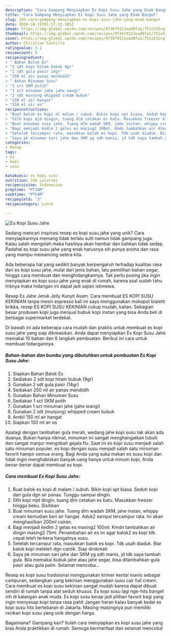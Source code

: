 ```yaml
---
description: "Cara Gampang Menyiapkan Es Kopi Susu Jahe yang Enak Banget"
title: "Cara Gampang Menyiapkan Es Kopi Susu Jahe yang Enak Banget"
slug: 243-cara-gampang-menyiapkan-es-kopi-susu-jahe-yang-enak-banget
date: 2020-10-15T01:17:13.105Z
image: https://img-global.cpcdn.com/recipes/9f36f9121ead0fa1/751x532cq70/es-kopi-susu-jahe-foto-resep-utama.jpg
thumbnail: https://img-global.cpcdn.com/recipes/9f36f9121ead0fa1/751x532cq70/es-kopi-susu-jahe-foto-resep-utama.jpg
cover: https://img-global.cpcdn.com/recipes/9f36f9121ead0fa1/751x532cq70/es-kopi-susu-jahe-foto-resep-utama.jpg
author: Christian Castillo
ratingvalue: 3.1
reviewcount: 5
recipeingredient:
- " Bahan Balok Es"
- "2 sdt kopi hitam bubuk 9gr"
- "2 sdt gula pasir 14gr"
- "250 ml air panas mendidih"
- " Bahan Minuman Susu"
- "1 sct SKM putih"
- "1 sct minuman jahe jahe wangi"
- "2 sdt munjung whipped cream bubuk"
- "150 ml air hangat"
- "150 ml air es"
recipeinstructions:
- "Buat balok es kopi dl malam / subuh. Bikin kopi spt biasa. Seduh kopi dan gula dgn air panas. Tunggu sampai dingin."
- "Stlh kopi mjd dingin, tuang dlm cetakan es batu. Masukkan freezer hingga beku. Sisihkan"
- "Buat minuman susu jahe. Tuang dlm wadah SKM, jahe instan, whippy cream kemudian beri air hangat. Aduk2 sampai tercampur rata. Ini akan menghasilkan 200ml cairan."
- "Bagi menjadi kedlm 2 gelas es masing2 100ml. Kmdn tambahkan air dingin masing2 75ml. Penambahan air es ini agar balok2 es kopi tdk cepat leleh terkena hangatnya susu."
- "Setelah tercampur rata, masukkan balok es kopi. Tdk usah diaduk. Biar balok kopi meleleh dgn cantik. Siap dinikmati"
- "Saya pk minuman sari jahe dan SKM yg sdh manis, jd tdk saya tambah gula. Bila memakai bubuk jahe atau jahe segar, bisa ditambahkan gula pasir atau gula palm. Selamat mencoba..."
categories:
- Resep
tags:
- es
- kopi
- susu

katakunci: es kopi susu 
nutrition: 248 calories
recipecuisine: Indonesian
preptime: "PT18M"
cooktime: "PT54M"
recipeyield: "3"
recipecategory: Lunch

---
```



![Es Kopi Susu Jahe](https://img-global.cpcdn.com/recipes/9f36f9121ead0fa1/751x532cq70/es-kopi-susu-jahe-foto-resep-utama.jpg)

Sedang mencari inspirasi resep es kopi susu jahe yang unik? Cara menyiapkannya memang tidak terlalu sulit namun tidak gampang juga. Kalau salah mengolah maka hasilnya akan hambar dan bahkan tidak sedap. Padahal es kopi susu jahe yang enak harusnya sih punya aroma dan rasa yang mampu memancing selera kita.

Ada beberapa hal yang sedikit banyak berpengaruh terhadap kualitas rasa dari es kopi susu jahe, mulai dari jenis bahan, lalu pemilihan bahan segar, hingga cara membuat dan menghidangkannya. Tak perlu pusing jika ingin menyiapkan es kopi susu jahe yang enak di rumah, karena asal sudah tahu triknya maka hidangan ini dapat jadi sajian istimewa.

Resep Es Jahe Jeruk Jelly Kunyit Asam. Cara membuat ES KOPI SUSU KEKINIAN tanpa mesin espresso kali ini saya menggunakan mokapot bialetti brikka, resep ES KOPI SUSU KEKINIAN cukup mudah, kalian. Sebagian besar produsen kopi juga menjual bubuk kopi instan yang bisa Anda beli di berbagai supermarket terdekat.


Di bawah ini ada beberapa cara mudah dan praktis untuk membuat es kopi susu jahe yang siap dikreasikan. Anda dapat menyiapkan Es Kopi Susu Jahe memakai 10 bahan dan 6 langkah pembuatan. Berikut ini cara untuk membuat hidangannya.

<!--inarticleads1-->

##### Bahan-bahan dan bumbu yang dibutuhkan untuk pembuatan Es Kopi Susu Jahe:

1. Siapkan  Bahan Balok Es
1. Sediakan 2 sdt kopi hitam bubuk (9gr)
1. Gunakan 2 sdt gula pasir (14gr)
1. Sediakan 250 ml air panas mendidih
1. Gunakan  Bahan Minuman Susu
1. Sediakan 1 sct SKM putih
1. Gunakan 1 sct minuman jahe (jahe wangi)
1. Gunakan 2 sdt (munjung) whipped cream bubuk
1. Ambil 150 ml air hangat
1. Siapkan 150 ml air es


Apalagi dengan tambahan gula merah, wedang jahe kopi susu tak akan ada duanya. Bukan hanya nikmat, minuman ini sangat menghangatkan tubuh dan sangat manjur mengobati gejala flu. Saat ini es kopi susu menjadi salah satu minuman populer. es kopi dengan susu menjadi salah satu minuman favorit hampir semua orang. Bagi Anda yang suka makan es susu kopi dan tidak ingin menghabiskan banyak uang hanya untuk minum kopi, Anda benar-benar dapat membuat es kopi. 

<!--inarticleads2-->

##### Cara membuat Es Kopi Susu Jahe:

1. Buat balok es kopi dl malam / subuh. Bikin kopi spt biasa. Seduh kopi dan gula dgn air panas. Tunggu sampai dingin.
1. Stlh kopi mjd dingin, tuang dlm cetakan es batu. Masukkan freezer hingga beku. Sisihkan
1. Buat minuman susu jahe. Tuang dlm wadah SKM, jahe instan, whippy cream kemudian beri air hangat. Aduk2 sampai tercampur rata. Ini akan menghasilkan 200ml cairan.
1. Bagi menjadi kedlm 2 gelas es masing2 100ml. Kmdn tambahkan air dingin masing2 75ml. Penambahan air es ini agar balok2 es kopi tdk cepat leleh terkena hangatnya susu.
1. Setelah tercampur rata, masukkan balok es kopi. Tdk usah diaduk. Biar balok kopi meleleh dgn cantik. Siap dinikmati
1. Saya pk minuman sari jahe dan SKM yg sdh manis, jd tdk saya tambah gula. Bila memakai bubuk jahe atau jahe segar, bisa ditambahkan gula pasir atau gula palm. Selamat mencoba...


Resep es kopi susu tradisional menggunakan krimer kental manis sebagai campuran, sedangkan yang kekinian menggunakan susu cair full cream. Cara membuat es kopi susu kekinian sangat mudah karena dapat dibuat sendiri di rumah tanpa alat seduh khusus. Es kopi susu lagi nge-hits banget nih di kalangan anak muda. Es kopi susu kerap jadi pilihan favorit bagi yang ingin menyesap kopi tanpa rasa pahit Jangan heran kalau banyak kedai es kopi susu hits bertebaran di Jakarta. Masing-masingnya pun memiliki racikan kopi susu yang unik dengan harga. 

Bagaimana? Gampang kan? Itulah cara menyiapkan es kopi susu jahe yang bisa Anda praktikkan di rumah. Semoga bermanfaat dan selamat mencoba!

